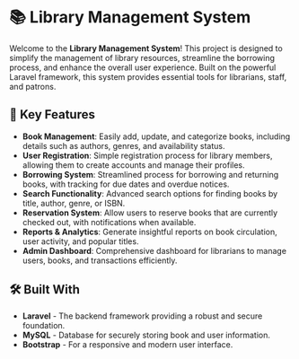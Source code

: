 # 📚 Library Management System

Welcome to the **Library Management System**! This project is designed to simplify the management of library resources, streamline the borrowing process, and enhance the overall user experience. Built on the powerful Laravel framework, this system provides essential tools for librarians, staff, and patrons.

## 🚀 Key Features

- **Book Management**: Easily add, update, and categorize books, including details such as authors, genres, and availability status.
- **User Registration**: Simple registration process for library members, allowing them to create accounts and manage their profiles.
- **Borrowing System**: Streamlined process for borrowing and returning books, with tracking for due dates and overdue notices.
- **Search Functionality**: Advanced search options for finding books by title, author, genre, or ISBN.
- **Reservation System**: Allow users to reserve books that are currently checked out, with notifications when available.
- **Reports & Analytics**: Generate insightful reports on book circulation, user activity, and popular titles.
- **Admin Dashboard**: Comprehensive dashboard for librarians to manage users, books, and transactions efficiently.

## 🛠️ Built With

- **Laravel** - The backend framework providing a robust and secure foundation.
- **MySQL** - Database for securely storing book and user information.
- **Bootstrap** - For a responsive and modern user interface.
